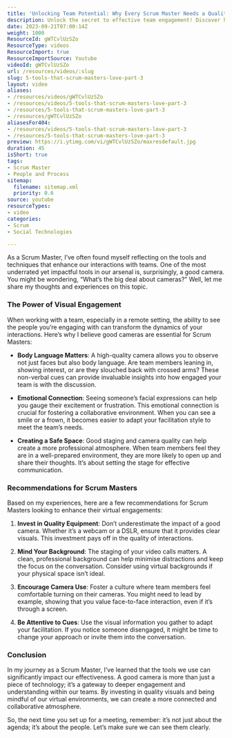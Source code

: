 ```yaml
---
title: 'Unlocking Team Potential: Why Every Scrum Master Needs a Quality Camera for Effective Engagement'
description: Unlock the secret to effective team engagement! Discover how a good camera can transform your Scrum Master interactions and foster deeper connections.
date: 2023-09-21T07:00:14Z
weight: 1000
ResourceId: gWTCvlUzSZo
ResourceType: videos
ResourceImport: true
ResourceImportSource: Youtube
videoId: gWTCvlUzSZo
url: /resources/videos/:slug
slug: 5-tools-that-scrum-masters-love-part-3
layout: video
aliases:
- /resources/videos/gWTCvlUzSZo
- /resources/videos/5-tools-that-scrum-masters-love-part-3
- /resources/5-tools-that-scrum-masters-love-part-3
- /resources/gWTCvlUzSZo
aliasesFor404:
- /resources/videos/5-tools-that-scrum-masters-love-part-3
- /resources/5-tools-that-scrum-masters-love-part-3
preview: https://i.ytimg.com/vi/gWTCvlUzSZo/maxresdefault.jpg
duration: 45
isShort: true
tags:
- Scrum Master
- People and Process
sitemap:
  filename: sitemap.xml
  priority: 0.6
source: youtube
resourceTypes:
- video
categories:
- Scrum
- Social Technologies

---
```

As a Scrum Master, I’ve often found myself reflecting on the tools and techniques that enhance our interactions with teams. One of the most underrated yet impactful tools in our arsenal is, surprisingly, a good camera. You might be wondering, “What’s the big deal about cameras?” Well, let me share my thoughts and experiences on this topic.

### The Power of Visual Engagement

When working with a team, especially in a remote setting, the ability to see the people you’re engaging with can transform the dynamics of your interactions. Here’s why I believe good cameras are essential for Scrum Masters:

- **Body Language Matters**: A high-quality camera allows you to observe not just faces but also body language. Are team members leaning in, showing interest, or are they slouched back with crossed arms? These non-verbal cues can provide invaluable insights into how engaged your team is with the discussion.

- **Emotional Connection**: Seeing someone’s facial expressions can help you gauge their excitement or frustration. This emotional connection is crucial for fostering a collaborative environment. When you can see a smile or a frown, it becomes easier to adapt your facilitation style to meet the team’s needs.

- **Creating a Safe Space**: Good staging and camera quality can help create a more professional atmosphere. When team members feel they are in a well-prepared environment, they are more likely to open up and share their thoughts. It’s about setting the stage for effective communication.

### Recommendations for Scrum Masters

Based on my experiences, here are a few recommendations for Scrum Masters looking to enhance their virtual engagements:

1. **Invest in Quality Equipment**: Don’t underestimate the impact of a good camera. Whether it’s a webcam or a DSLR, ensure that it provides clear visuals. This investment pays off in the quality of interactions.

2. **Mind Your Background**: The staging of your video calls matters. A clean, professional background can help minimise distractions and keep the focus on the conversation. Consider using virtual backgrounds if your physical space isn’t ideal.

3. **Encourage Camera Use**: Foster a culture where team members feel comfortable turning on their cameras. You might need to lead by example, showing that you value face-to-face interaction, even if it’s through a screen.

4. **Be Attentive to Cues**: Use the visual information you gather to adapt your facilitation. If you notice someone disengaged, it might be time to change your approach or invite them into the conversation.

### Conclusion

In my journey as a Scrum Master, I’ve learned that the tools we use can significantly impact our effectiveness. A good camera is more than just a piece of technology; it’s a gateway to deeper engagement and understanding within our teams. By investing in quality visuals and being mindful of our virtual environments, we can create a more connected and collaborative atmosphere.

So, the next time you set up for a meeting, remember: it’s not just about the agenda; it’s about the people. Let’s make sure we can see them clearly.
